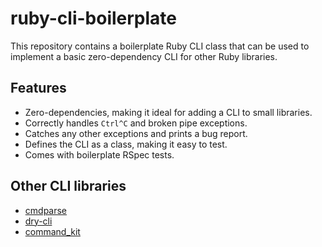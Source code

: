 # ruby-cli-boilerplate

This repository contains a boilerplate Ruby CLI class that can be used to
implement a basic zero-dependency CLI for other Ruby libraries.

## Features

* Zero-dependencies, making it ideal for adding a CLI to small libraries.
* Correctly handles `Ctrl^C` and broken pipe exceptions.
* Catches any other exceptions and prints a bug report.
* Defines the CLI as a class, making it easy to test.
* Comes with boilerplate RSpec tests.

## Other CLI libraries

* [cmdparse](https://cmdparse.gettalong.org/)
* [dry-cli](https://dry-rb.org/gems/dry-cli/)
* [command_kit](https://github.com/postmodern/command_kit.rb#readme)

